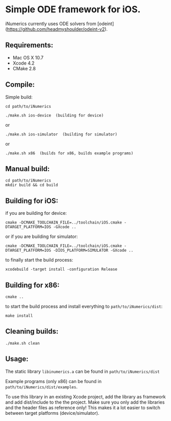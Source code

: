 # Simple ODE framework for iOS.

iNumerics currently uses ODE solvers from [odeint] (https://github.com/headmyshoulder/odeint-v2).


## Requirements:

- Mac OS X 10.7
- Xcode 4.2
- CMake 2.8

## Compile:

Simple build:

    cd path/to/iNumerics

    ./make.sh ios-device  (building for device)

or

    ./make.sh ios-simulator  (building for simulator)

or

    ./make.sh x86  (builds for x86, builds example programs)


## Manual build:

    cd path/to/iNumerics
    mkdir build && cd build

## Building for iOS:

if you are building for device:

    cmake -DCMAKE_TOOLCHAIN_FILE=../toolchain/iOS.cmake -DTARGET_PLATFORM=IOS -GXcode ..

or if you are building for simulator:

    cmake -DCMAKE_TOOLCHAIN_FILE=../toolchain/iOS.cmake -DTARGET_PLATFORM=IOS -DIOS_PLATFORM=SIMULATOR -GXcode .. 


to finally start the build process:

    xcodebuild -target install -configuration Release

## Building for x86:

    cmake ..

to start the build process and install everything to `path/to/iNumerics/dist`:

    make install

## Cleaning builds:

    ./make.sh clean

## Usage:

The static library `libinumerics.a` can be found in `path/to/iNumerics/dist`

Example programs (only x86) can be found in `path/to/iNumerics/dist/examples`.

To use this library in an existing Xcode project, add the library as framework
and add dist/include to the the project. Make sure you only add the libraries
and the header files as reference only! This makes it a lot easier to switch
between target platforms (device/simulator).
